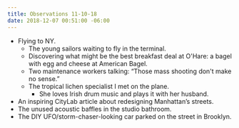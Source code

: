 ```yaml
---
title: Observations 11-10-18
date: 2018-12-07 00:51:00 -06:00
---
```


- Flying to NY.
	- The young sailors waiting to fly in the terminal.
	- Discovering what might be the best breakfast deal at O'Hare: a bagel with egg and cheese at American Bagel.
	- Two maintenance workers talking: “Those mass shooting don't make no sense.”
	- The tropical lichen specialist I met on the plane.
		- She loves Irish drum music and plays it with her husband.
- An inspiring CityLab article about redesigning Manhattan’s streets.
- The unused acoustic baffles in the studio bathroom.
- The DIY UFO/storm-chaser-looking car parked on the street in Brooklyn.
